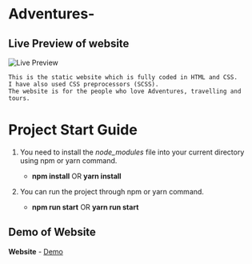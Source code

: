 # Adventures-

## Live Preview of website

![Live Preview](https://media.giphy.com/media/dstctfqSyBfI9ylWi6/giphy.gif)

```
This is the static website which is fully coded in HTML and CSS. 
I have also used CSS preprocessors (SCSS).
The website is for the people who love Adventures, travelling and tours.
```

# Project Start Guide

1. You need to install the *node_modules* file into your current directory using npm or yarn command.
   * **npm install** OR **yarn install**
   
2. You can run the project through npm or yarn command.
   * **npm run start** OR **yarn run start**

## Demo of Website

**Website** - [Demo](https://adventourous.netlify.com/)
